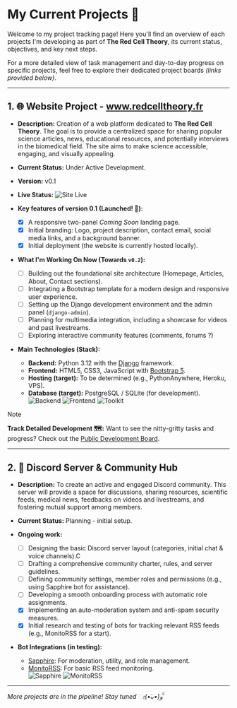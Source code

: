 # My Current Projects 🚀

Welcome to my project tracking page! Here you'll find an overview of each projects I'm developing as part of **The Red Cell Theory**, its current status, objectives, and key next steps.

For a more detailed view of task management and day-to-day progress on specific projects, feel free to explore their dedicated project boards _(links provided below)_.

---

##  1. 🌐 Website Project - www.redcelltheory.fr

* **Description:** Creation of a web platform dedicated to **The Red Cell Theory**. The goal is to provide a centralized space for sharing popular science articles, news, educational resources, and potentially interviews in the biomedical field. The site aims to make science accessible, engaging, and visually appealing.
* **Current Status:** Under Active Development.
* **Version:** v0.1
* **Live Status:** ![Site Live](https://img.shields.io/badge/%F0%9F%8C%8D%20Page%20is%20Live!-darkgreen?style=flat-square)
  
* **Key features of version 0.1 (Launched! 🎉):**
    - [x] A responsive two-panel _Coming Soon_ landing page.
    - [x] Initial branding: Logo, project description, contact email, social media links, and a background banner.
    - [x] Initial deployment (the website is currently hosted locally).

* **What I'm Working On Now (Towards `v0.2`):**
    - [ ] Building out the foundational site architecture (Homepage, Articles, About, Contact sections).
    - [ ] Integrating a Bootstrap template for a modern design and responsive user experience.
    - [ ] Setting up the Django development environment and the admin panel (`django-admin`).
    - [ ] Planning for multimedia integration, including a showcase for videos and past livestreams.
    - [ ] Exploring interactive community features (comments, forums ?)
    
* **Main Technologies (Stack):**
    - **Backend:** Python 3.12 with the [Django](https://www.djangoproject.com/) framework.
    - **Frontend:** HTML5, CSS3, JavaScript with [Bootstrap 5](https://getbootstrap.com/).
    - **Hosting (target):** To be determined (e.g., PythonAnywhere, Heroku, VPS).
    - **Database (target):** PostgreSQL / SQLite (for development).  
      ![Backend](https://img.shields.io/badge/Backend-Python_3.12_&_Django-blueviolet?style=flat-square) ![Frontend](https://img.shields.io/badge/Frontend-HTML5_CSS3_Javascript-darkgreen?style=flat-square) ![Toolkit](https://img.shields.io/badge/Toolkit-Bootstrap_5-blue?style=flat-square)

> [!NOTE]
> **Track Detailed Development 🗺️:**
> Want to see the nitty-gritty tasks and progress? Check out the [Public Development Board](https://github.com/users/redcelltheory/projects/3).

---

## 2. 💬 Discord Server & Community Hub

* **Description:** To create an active and engaged Discord community. This server will provide a space for discussions, sharing resources, scientific feeds, medical news, feedbacks on videos and livestreams, and fostering mutual support among members.
* **Current Status:** Planning - initial setup.
  
* **Ongoing work:**
    - [ ] Designing the basic Discord server layout (categories, initial chat & voice channels).C
    - [ ] Drafting a comprehensive community charter, rules, and server guidelines.
    - [ ] Defining community settings, member roles and permissions (e.g., using Sapphire bot for assistance).
    - [ ] Developing a smooth onboarding process with automatic role assignments.
    - [x] Implementing an auto-moderation system and anti-spam security measures.
    - [x] Initial research and testing of bots for tracking relevant RSS feeds (e.g., MonitoRSS for a start).
 
* **Bot Integrations (in testing):**
    - [Sapphire](https://sapphirebot.com/): For moderation, utility, and role management.
    - [MonitoRSS](https://monitorss.xyz/): For basic RSS feed monitoring.  
      ![Sapphire](https://img.shields.io/badge/Bot-Sapphire-blueviolet?style=flat-square) ![MonitoRSS](https://img.shields.io/badge/Bot-MonitoRSS-orange?style=flat-square)
---

*More projects are in the pipeline! Stay tuned ೕ(•̀ᴗ•́)و ̑̑*
